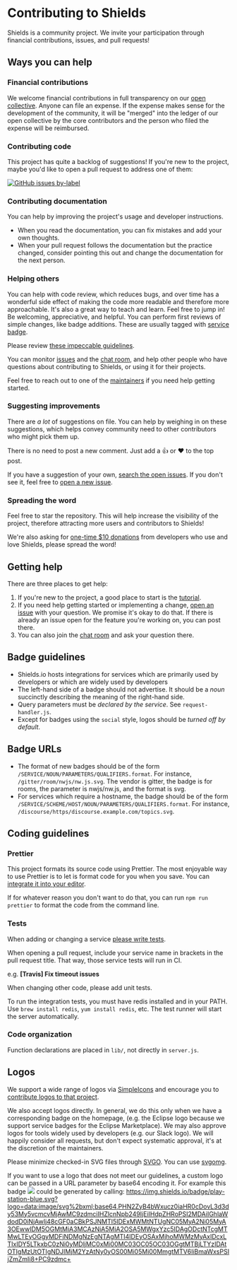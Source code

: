 Contributing to Shields
=======================

Shields is a community project. We invite your participation through
financial contributions, issues, and pull requests!


Ways you can help
-----------------

### Financial contributions

We welcome financial contributions in full transparency on our
[open collective](https://opencollective.com/shields). Anyone can file an
expense. If the expense makes sense for the development of the community, it
will be "merged" into the ledger of our open collective by the core
contributors and the person who filed the expense will be reimbursed.

### Contributing code

This project has quite a backlog of suggestions! If you're new to the project,
maybe you'd like to open a pull request to address one of them:

[![GitHub issues by-label](https://img.shields.io/github/issues/badges/shields/good%20first%20issue.svg)](https://github.com/badges/shields/issues?q=is%3Aissue+is%3Aopen+label%3A%22good+first+issue%22)

### Contributing documentation

You can help by improving the project's usage and developer instructions.

- When you read the documentation, you can fix mistakes and add your own thoughts.
- When your pull request follows the documentation but the practice changed,
  consider pointing this out and change the documentation for the next person.

### Helping others

You can help with code review, which reduces bugs, and over time has a
wonderful side effect of making the code more readable and therefore more
approachable. It's also a great way to teach and learn. Feel free to jump in!
Be welcoming, appreciative, and helpful. You can perform first reviews of
simple changes, like badge additions. These are usually tagged with
[service badge][service badge PR tag].

Please review [these impeccable guidelines][code review guidelines].

You can monitor [issues][] and the [chat room][], and help other people who
have questions about contributing to Shields, or using it for their projects.

Feel free to reach out to one of the [maintainers][]
if you need help getting started.

[service badge PR tag]: https://github.com/badges/shields/pulls?q=is%3Apr+is%3Aopen+label%3Aservice-badge
[code review guidelines]: http://amyciavolino.com/assets/MindfulCommunicationInCodeReviews.pdf
[issues]: https://github.com/badges/shields/issues
[chat room]: https://discordapp.com/invite/HjJCwm5
[maintainers]: https://github.com/badges/shields#project-leaders

### Suggesting improvements

There are _a lot_ of suggestions on file. You can help by weighing in on these
suggestions, which helps convey community need to other contributors who might
pick them up.

There is no need to post a new comment. Just add a :thumbsup: or :heart: to
the top post.

If you have a suggestion of your own, [search the open issues][issues]. If you
don't see it, feel free to [open a new issue][open an issue].

[open an issue]: https://github.com/badges/shields/issues/new

### Spreading the word

Feel free to star the repository. This will help increase the visibility of the project, therefore attracting more users and contributors to Shields!

We're also asking for [one-time $10 donations](https://opencollective.com/shields) from developers who use and love Shields, please spread the word!

Getting help
------------

There are three places to get help:

1. If you're new to the project, a good place to start is the [tutorial][].
2. If you need help getting started or implementing a change, [open an issue][]
   with your question. We promise it's okay to do that. If there is already an
   issue open for the feature you're working on, you can post there.
3. You can also join the [chat room][] and ask your question there.

[tutorial]: doc/TUTORIAL.md


Badge guidelines
----------------

- Shields.io hosts integrations for services which are primarily
  used by developers or which are widely used by developers
- The left-hand side of a badge should not advertise. It should be a *noun*
  succinctly describing the meaning of the right-hand side.
- Query parameters must be *declared by the service*. See `request-handler.js`.
- Except for badges using the `social` style, logos should be *turned off by
  default*.


Badge URLs
----------

- The format of new badges should be of the form
  `/SERVICE/NOUN/PARAMETERS/QUALIFIERS.format`. For instance,
  `/gitter/room/nwjs/nw.js.svg`. The vendor is gitter, the
  badge is for rooms, the parameter is nwjs/nw.js, and the format is svg.
- For services which require a hostname, the badge should be of the form
  `/SERVICE/SCHEME/HOST/NOUN/PARAMETERS/QUALIFIERS.format`. For instance,
  `/discourse/https/discourse.example.com/topics.svg`.


Coding guidelines
-----------------

### Prettier

This project formats its source code using Prettier. The most enjoyable way to
use Prettier is to let is format code for you when you save. You can [integrate
it into your editor][integrate prettier].

If for whatever reason you don't want to do that, you can run
`npm run prettier` to format the code from the command line.

[integrate prettier]: https://prettier.io/docs/en/editors.html

### Tests

When adding or changing a service [please write tests][service-tests].

When opening a pull request, include your service name in brackets in the pull
request title. That way, those service tests will run in CI.

e.g. **[Travis] Fix timeout issues**

When changing other code, please add unit tests.

To run the integration tests, you must have redis installed and in your PATH.
Use `brew install redis`, `yum install redis`, etc. The test runner will
start the server automatically.

[service-tests]: https://github.com/badges/shields/blob/master/doc/service-tests.md

### Code organization

Function declarations are placed in `lib/`, not directly in `server.js`.


Logos
-----

We support a wide range of logos via [SimpleIcons][] and encourage you to [contribute logos to that project][simple-icons github].

We also accept logos directly. In general, we do this only when we have a corresponding badge on the homepage, (e.g. the Eclipse logo because we support service badges for the Eclipse Marketplace). We may also approve logos for tools widely used by developers (e.g. our Slack logo). We will happily consider all requests, but don't expect systematic approval, it's at the discretion of the maintainers.

Please minimize checked-in SVG files through [SVGO][]. You can use [svgomg][].

If you want to use a logo that does not meet our guidelines, a custom logo can be passed in a URL parameter by base64 encoding it. For example this badge ![](https://img.shields.io/badge/play-station-blue.svg?logo=data:image/svg%2bxml;base64,PHN2ZyB4bWxucz0iaHR0cDovL3d3dy53My5vcmcvMjAwMC9zdmciIHZlcnNpb249IjEiIHdpZHRoPSI2MDAiIGhlaWdodD0iNjAwIj48cGF0aCBkPSJNMTI5IDExMWMtNTUgNC05MyA2Ni05MyA3OEwwIDM5OGMtMiA3MCAzNiA5MiA2OSA5MWgxYzc5IDAgODctNTcgMTMwLTEyOGgyMDFjNDMgNzEgNTAgMTI4IDEyOSAxMjhoMWMzMyAxIDcxLTIxIDY5LTkxbC0zNi0yMDljMC0xMi00MC03OC05OC03OGgtMTBjLTYzIDAtOTIgMzUtOTIgNDJIMjM2YzAtNy0yOS00Mi05Mi00MmgtMTV6IiBmaWxsPSIjZmZmIi8+PC9zdmc+) could be generated by calling: https://img.shields.io/badge/play-station-blue.svg?logo=data:image/svg%2bxml;base64,PHN2ZyB4bWxucz0iaHR0cDovL3d3dy53My5vcmcvMjAwMC9zdmciIHZlcnNpb249IjEiIHdpZHRoPSI2MDAiIGhlaWdodD0iNjAwIj48cGF0aCBkPSJNMTI5IDExMWMtNTUgNC05MyA2Ni05MyA3OEwwIDM5OGMtMiA3MCAzNiA5MiA2OSA5MWgxYzc5IDAgODctNTcgMTMwLTEyOGgyMDFjNDMgNzEgNTAgMTI4IDEyOSAxMjhoMWMzMyAxIDcxLTIxIDY5LTkxbC0zNi0yMDljMC0xMi00MC03OC05OC03OGgtMTBjLTYzIDAtOTIgMzUtOTIgNDJIMjM2YzAtNy0yOS00Mi05Mi00MmgtMTV6IiBmaWxsPSIjZmZmIi8+PC9zdmc+

[simpleicons]: https://simpleicons.org/
[simple-icons github]: https://github.com/simple-icons/simple-icons
[SVGO]: https://github.com/svg/svgo
[svgomg]: https://jakearchibald.github.io/svgomg/
